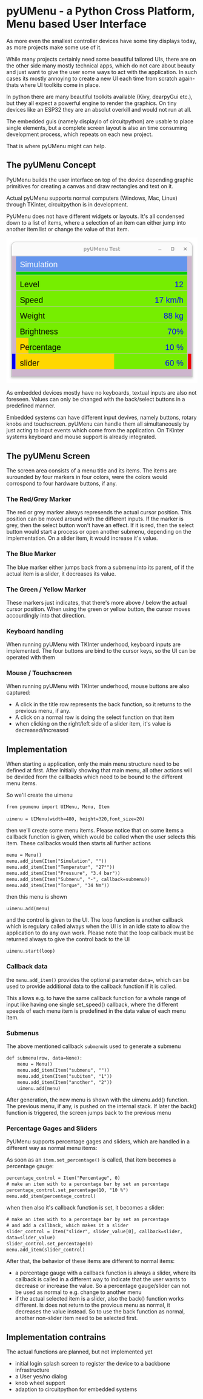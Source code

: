 # pyUMenu - a Python Cross Platform, Menu based User Interface

As more even the smallest controller devices have some tiny displays today, as more projects make some use of it.

While many projects certainly need some beautiful tailored UIs, there are on the other side many mostly technical apps, which do not care about beauty 
and just want to give the user some ways to act with the application. In such cases its mostly annoying to create a new UI each time from scratch again- thats where UI toolkits come in place.

In python there are many beautiful toolkits available (Kivy, dearpyGui etc.), but they all expect a powerful engine to render the graphics. On tiny devices like an ESP32 they are an absolut overkill and would not run at all.

The embedded guis (namely displayio of circuitpython) are usable to place single elements, but a complete screen layout is also an time consuming development process, which repeats
on each new project.

That is where pyUMenu might can help.

## The pyUMenu Concept

PyUMenu builds the user interface on top of the device depending graphic primitives for creating a canvas and draw rectangles and text on it. 

Actual pyUMenu supports normal computers (Windows, Mac, Linux) through TKinter, circuitpython is in development.

PyUMenu does not have different widgets or layouts. It's all condensed down to a list of items, where a selection of an item can either jump into another item list or change the value of that item.

![image](pyUMenu.png)

As embedded devices mostly have no keyboards, textual inputs are also not foreseen. Values can only be changed with the back/select buttons in a predefined manner.

Embedded systems can have different input devives, namely buttons, rotary knobs and touchscreen. pyUMenu can handle them all simultaneously by just acting to input events which come from the application. On TKinter systems keyboard and mouse support is already integrated.

## The pyUMenu Screen

The screen area consists of a menu title and its items. The items are surounded by four markers in four colors, were the colors would corrospond to four hardware buttons, if any. 

### The Red/Grey Marker
The red or grey marker always represends the actual cursor position. This position can be moved around with the different inputs. If the marker is grey, then the select button won't have an effect. If it is red, then the select button would start a process or open another submenu, depending on the implementation. On a slider item, it would increase it's value.

### The Blue Marker
The blue marker either jumps back from a submenu into its parent, of if the actual item is a slider, it decreases its value.

### The Green / Yellow Marker
These markers just indicates, that there's more above / below the actual cursor position. When using the green or yellow button, the cursor moves accourdingly into that direction.

### Keyboard handling
When running pyUMenu with TKInter underhood, keyboard inputs are implemented. The four buttons are bind to the cursor keys, so the UI can be operated with them

### Mouse / Touchscreen
When running pyUMenu with TKInter underhood, mouse buttons are also captured:
* A click in the title row represents the back function, so it returns to the previous menu, if any.
* A click on a normal row is doing the select function on that item
* when clicking on the right/left side of a slider item, it's value is decreased/increased

## Implementation

When starting a application, only the main menu structure need to be defined at first. After initially showing that main menu, all other actions will be devided from the callbacks which need to be bound to the different menu items.

So we'll create the uimenu 

    from pyumenu import UIMenu, Menu, Item

    uimenu = UIMenu(width=480, height=320,font_size=20)

then we'll create some menu items. Please notice that on some items a callback function is given, which would be called when the user selects this item. These callbacks would then starts all further actions


    menu = Menu()
    menu.add_item(Item("Simulation", ""))
    menu.add_item(Item("Temperatur", "27°"))
    menu.add_item(Item("Pressure", "3.4 bar"))
    menu.add_item(Item("Submenu", "-", callback=submenu))
    menu.add_item(Item("Torque", "34 Nm"))

then this menu is shown

    uimenu.add(menu)

and the control is given to the UI. The loop function is another callback which is regulary called always when the UI is in an idle state to allow the application to do any own work. Please note that the loop callback must be returned always to give the control back to the UI

    uimenu.start(loop)

### Callback data

the `menu.add_item()` provides the optional parameter `data=`, which can be used to provide additional data to the callback function if it is called.

This allows e.g. to have the same callback function for a whole range of input like having one single set_speed() callback, where the different speeds of each menu item is predefined in the data value of each menu item.


### Submenus
The above mentioned callback `submenu`is used to generate a submenu

    def submenu(row, data=None):
        menu = Menu()
        menu.add_item(Item("submenu", ""))
        menu.add_item(Item("subitem", "1"))
        menu.add_item(Item("another", "2"))
        uimenu.add(menu)

 After generation, the new menu is shown with the uimenu.add() function. The previous menu, if any, is pushed on the internal stack. If later the back() function is triggered, the screen jumps back to the previous menu

 ### Percentage Gages and Sliders
 PyUMenu supports percentage gages and sliders, which are handled in a different way as normal menu items:

 As soon as an `item.set_percentage()` is called, that item becomes a percentage gauge:

    percentage_control = Item("Percentage", 0)
    # make an item with to a percentage bar by set an percentage
    percentage_control.set_percentage(10, "10 %")
    menu.add_item(percentage_control)

when then also it's callback function is set, it becomes a slider:

    # make an item with to a percentage bar by set an percentage
    # and add a callback, which makes it a slider
    slider_control = Item("slider", slider_value[0], callback=slider, data=slider_value)
    slider_control.set_percentage(0)
    menu.add_item(slider_control)

After that, the behavior of these items are different to normal items:

* a percentage gauge with a callback function is always a slider, where its callback is called in a different way to indicate that the user wants to decrease or increase the value. So a percentage gauge/slider can not be used as normal to e.g. change to another menu
* if the actual selected item is a slider, also the back() function works different. Is does not return to the provious menu as normal, it decreases the value instead. So to use the back function as normal, another non-slider item need to be selected first.


## Implementation contrains
The actual functions are planned, but not implemented yet
* initial login splash screen to register the device to a backbone infrastructure
* a User yes/no dialog
* knob wheel support
* adaption to circuitpython for embedded systems